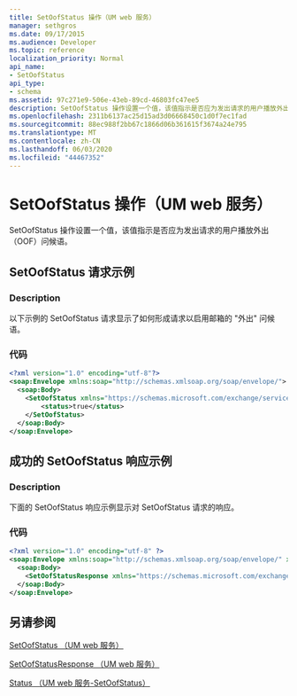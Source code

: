 ```yaml
---
title: SetOofStatus 操作（UM web 服务）
manager: sethgros
ms.date: 09/17/2015
ms.audience: Developer
ms.topic: reference
localization_priority: Normal
api_name:
- SetOofStatus
api_type:
- schema
ms.assetid: 97c271e9-506e-43eb-89cd-46803fc47ee5
description: SetOofStatus 操作设置一个值，该值指示是否应为发出请求的用户播放外出（OOF）问候语。
ms.openlocfilehash: 2311b6137ac25d15ad3d06668450c1d0f7ec1fad
ms.sourcegitcommit: 88ec988f2bb67c1866d06b361615f3674a24e795
ms.translationtype: MT
ms.contentlocale: zh-CN
ms.lasthandoff: 06/03/2020
ms.locfileid: "44467352"
---
```

# <a name="setoofstatus-operation-um-web-service"></a>SetOofStatus 操作（UM web 服务）

SetOofStatus 操作设置一个值，该值指示是否应为发出请求的用户播放外出（OOF）问候语。
  
## <a name="setoofstatus-request-example"></a>SetOofStatus 请求示例

### <a name="description"></a>Description

以下示例的 SetOofStatus 请求显示了如何形成请求以启用邮箱的 "外出" 问候语。
  
### <a name="code"></a>代码

```XML
<?xml version="1.0" encoding="utf-8"?>
<soap:Envelope xmlns:soap="http://schemas.xmlsoap.org/soap/envelope/">
  <soap:Body>
    <SetOofStatus xmlns="https://schemas.microsoft.com/exchange/services/2006/messages">
        <status>true</status>
    </SetOofStatus>
  </soap:Body>
</soap:Envelope>
```

## <a name="successful-setoofstatus-response-example"></a>成功的 SetOofStatus 响应示例

### <a name="description"></a>Description

下面的 SetOofStatus 响应示例显示对 SetOofStatus 请求的响应。
  
### <a name="code"></a>代码

```XML
<?xml version="1.0" encoding="utf-8" ?> 
<soap:Envelope xmlns:soap="http://schemas.xmlsoap.org/soap/envelope/" xmlns:xsi="http://www.w3.org/2001/XMLSchema-instance" xmlns:xsd="http://www.w3.org/2001/XMLSchema">
  <soap:Body>
    <SetOofStatusResponse xmlns="https://schemas.microsoft.com/exchange/services/2006/messages" /> 
  </soap:Body>
</soap:Envelope>
```

## <a name="see-also"></a>另请参阅



[SetOofStatus （UM web 服务）](setoofstatus-um-web-service.md)
  
[SetOofStatusResponse （UM web 服务）](setoofstatusresponse-um-web-service.md)
  
[Status （UM web 服务-SetOofStatus）](status-um-web-servicesetoofstatus.md)

